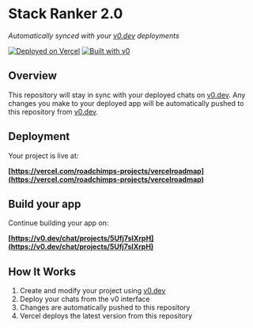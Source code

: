 # Stack Ranker 2.0

*Automatically synced with your [v0.dev](https://v0.dev) deployments*

[![Deployed on Vercel](https://img.shields.io/badge/Deployed%20on-Vercel-black?style=for-the-badge&logo=vercel)](https://vercel.com/roadchimps-projects/vercelroadmap)
[![Built with v0](https://img.shields.io/badge/Built%20with-v0.dev-black?style=for-the-badge)](https://v0.dev/chat/projects/5Ufj7sIXrpH)

## Overview

This repository will stay in sync with your deployed chats on [v0.dev](https://v0.dev).
Any changes you make to your deployed app will be automatically pushed to this repository from [v0.dev](https://v0.dev).

## Deployment

Your project is live at:

**[https://vercel.com/roadchimps-projects/vercelroadmap](https://vercel.com/roadchimps-projects/vercelroadmap)**

## Build your app

Continue building your app on:

**[https://v0.dev/chat/projects/5Ufj7sIXrpH](https://v0.dev/chat/projects/5Ufj7sIXrpH)**

## How It Works

1. Create and modify your project using [v0.dev](https://v0.dev)
2. Deploy your chats from the v0 interface
3. Changes are automatically pushed to this repository
4. Vercel deploys the latest version from this repository